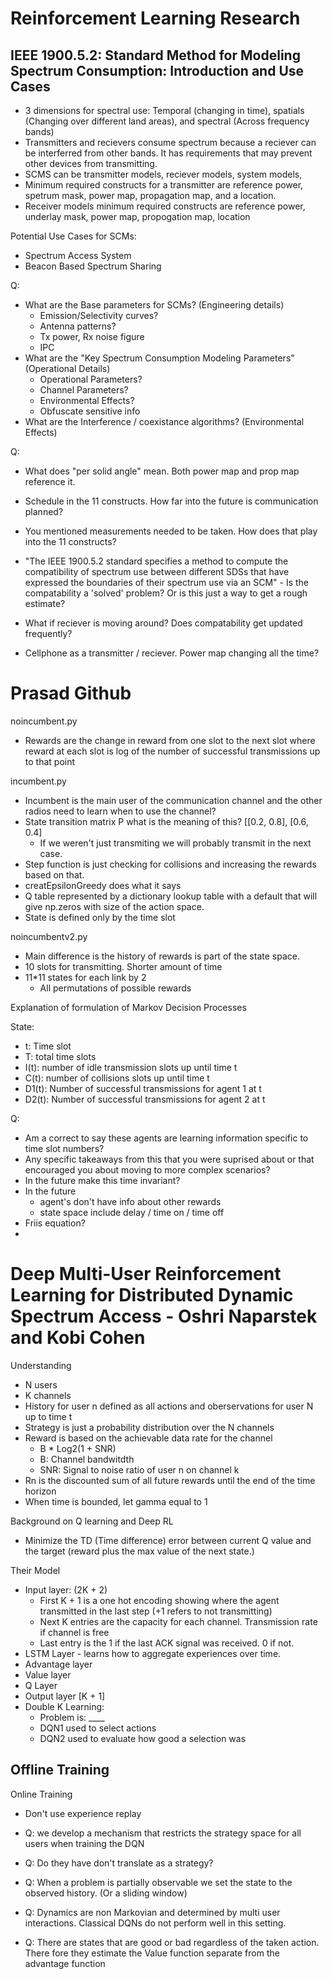 # Reinforcement Learning Research


## IEEE 1900.5.2: Standard Method for Modeling Spectrum Consumption: Introduction and Use Cases

- 3 dimensions for spectral use: Temporal (changing in time), spatials (Changing over different land areas), and spectral (Across frequency bands)
- Transmitters and recievers consume spectrum because a reciever can be interferred from other bands. It has requirements that may prevent other devices from transmitting.
- SCMS can be transmitter models, reciever models, system models, 
- Minimum required constructs for a transmitter are reference power, spetrum mask, power map, propagation map, and a location.
- Receiver models minimum required constructs are reference power, underlay mask, power map, propogation map, location

Potential Use Cases for SCMs:
- Spectrum Access System
- Beacon Based Spectrum Sharing


Q:
- What are the Base parameters for SCMs? (Engineering details)
    - Emission/Selectivity curves?
    - Antenna patterns?
    - Tx power, Rx noise figure
    - IPC
- What are the "Key Spectrum Consumption Modeling Parameters" (Operational Details)
    - Operational Parameters?
    - Channel Parameters?
    - Environmental Effects?
    - Obfuscate sensitive info
- What are the Interference / coexistance algorithms? (Environmental Effects)


Q:
- What does "per solid angle" mean. Both power map and prop map reference it.
- Schedule in the 11 constructs. How far into the future is communication planned?
- You mentioned measurements needed to be taken. How does that play into the 11 constructs?
- "The IEEE 1900.5.2 standard specifies a method to compute the compatibility of spectrum use between different SDSs that have expressed the boundaries of their spectrum use via an SCM" - Is the compatability a 'solved' problem? Or is this just a way to get a rough estimate?


- What if reciever is moving around? Does compatability get updated frequently?
- Cellphone as a transmitter / reciever. Power map changing all the time?



# Prasad Github

noincumbent.py
- Rewards are the change in reward from one slot to the next slot where reward at each slot is log of the number of successful transmissions up to that point

incumbent.py
- Incumbent is the main user of the communication channel and the other radios need to learn when to use the channel?
- State transition matrix P what is the meaning of this? [[0.2, 0.8], [0.6, 0.4]
    - If we weren't just transmiting we will probably transmit in the next case.
- Step function is just checking for collisions and increasing the rewards based on that.
- creatEpsilonGreedy does what it says
- Q table represented by a dictionary lookup table with a default that will give np.zeros with size of the action space.
- State is defined only by the time slot

noincumbentv2.py
- Main difference is the history of rewards is part of the state space.
- 10 slots for transmitting. Shorter amount of time
- 11*11 states for each link by 2
    - All permutations of possible rewards


Explanation of formulation of Markov Decision Processes

State:
- t: Time slot
- T: total time slots
- I(t): number of idle transmission slots up until time t
- C(t): number of collisions slots up until time t
- D1(t): Number of successful transmissions for agent 1 at t
- D2(t): Number of successful transmissions for agent 2 at t



Q:
- Am a correct to say these agents are learning information specific to time slot numbers?
- Any specific takeaways from this that you were suprised about or that encouraged you about moving to more complex scenarios?
- In the future make this time invariant?
- In the future 
    - agent's don't have info about other rewards
    - state space include delay / time on / time off
- Friis equation?
- 



# Deep Multi-User Reinforcement Learning for Distributed Dynamic Spectrum Access - Oshri Naparstek and Kobi Cohen

Understanding
- N users
- K channels
- History for user n defined as all actions and oberservations for user N up to time t
- Strategy is just a probability distribution over the N channels
- Reward is based on the achievable data rate for the channel 
    - B * Log2(1 + SNR)
    - B: Channel bandwitdth
    - SNR: Signal to noise ratio of user n on channel k
- Rn is the discounted sum of all future rewards until the end of the time horizon
- When time is bounded, let gamma equal to 1

Background on Q learning and Deep RL
- Minimize the TD (Time difference) error between current Q value and the target (reward plus the max value of the next state.)


Their Model
- Input layer: (2K + 2)
    - First K + 1 is a one hot encoding showing where the agent transmitted in the last step (+1 refers to not transmitting)
    - Next K entries are the capacity for each channel. Transmission rate if channel is free
    - Last entry is the 1 if the last ACK signal was received. 0 if not.
- LSTM Layer - learns how to aggregate experiences over time.
- Advantage layer
- Value layer
- Q Layer
- Output layer [K + 1]
- Double K Learning:
    - Problem is: ____
    - DQN1 used to select actions
    - DQN2 used to evaluate how good a selection was


Offline Training
-


Online Training
- Don't use experience replay


- Q:  we develop a mechanism that restricts the strategy space for all users when training the DQN
- Q: Do they have don't translate as a strategy?
- Q: When a problem is partially observable we set the state to the observed history. (Or a sliding window)
- Q: Dynamics are non Markovian and determined by multi user interactions. Classical DQNs do not perform well in this setting.
- Q: There are states that are good or bad regardless of the taken action. There fore they estimate the Value function separate from the advantage function